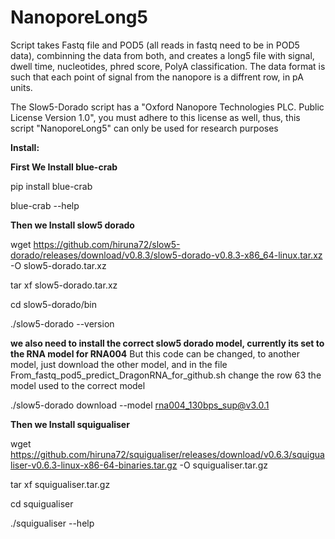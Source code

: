 # NanoporeLong5
Script takes Fastq file and POD5 (all reads in fastq need to be in POD5 data), combinning the data from both, and creates a long5 file with signal, dwell time, nucleotides, phred score, PolyA classification.  The data format is such that each point of signal from the nanopore is a diffrent row, in pA units.

The Slow5-Dorado script has a "Oxford Nanopore Technologies PLC. Public License Version 1.0", you must adhere to this license as well, thus, this script "NanoporeLong5" can only be used for research purposes

**Install:**


**First We Install blue-crab**

pip install blue-crab

blue-crab --help


**Then we Install slow5 dorado**

wget https://github.com/hiruna72/slow5-dorado/releases/download/v0.8.3/slow5-dorado-v0.8.3-x86_64-linux.tar.xz -O slow5-dorado.tar.xz

tar xf slow5-dorado.tar.xz

cd slow5-dorado/bin

./slow5-dorado --version

**we also need to install the correct slow5 dorado model, currently its set to the RNA model for RNA004**
But this code can be changed, to another model, just download the other model, and in the file From_fastq_pod5_predict_DragonRNA_for_github.sh change the row 63 the model used to the correct model


./slow5-dorado download --model rna004_130bps_sup@v3.0.1

**Then we Install squigualiser**

wget https://github.com/hiruna72/squigualiser/releases/download/v0.6.3/squigualiser-v0.6.3-linux-x86-64-binaries.tar.gz -O squigualiser.tar.gz

tar xf squigualiser.tar.gz

cd squigualiser

./squigualiser --help






